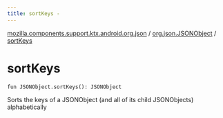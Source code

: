 ```yaml
---
title: sortKeys - 
---
```


[mozilla.components.support.ktx.android.org.json](../index.html) / [org.json.JSONObject](index.html) / [sortKeys](./sort-keys.html)

# sortKeys

`fun JSONObject.sortKeys(): JSONObject`

Sorts the keys of a JSONObject (and all of its child JSONObjects) alphabetically

